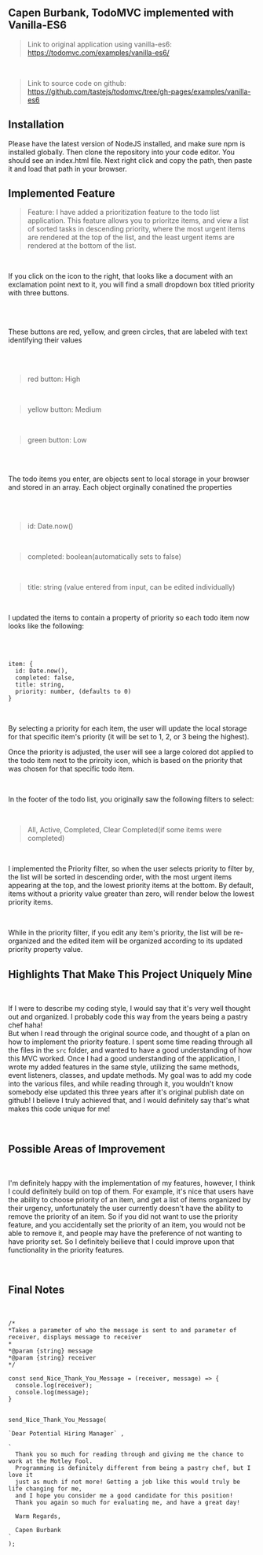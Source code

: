 ## Capen Burbank, TodoMVC implemented with Vanilla-ES6

> Link to original application using vanilla-es6: https://todomvc.com/examples/vanilla-es6/ 

<br>

> Link to source code on github: https://github.com/tastejs/todomvc/tree/gh-pages/examples/vanilla-es6

## Installation

Please have the latest version of NodeJS installed, and make sure npm is installed globally. Then clone the repository into your code editor. You should see an index.html file. Next right click and copy the path, then paste it and load that path in your browser.

## Implemented Feature

> Feature: I have added a prioritization feature to the todo list application. This feature allows you to prioritze items, and view a list of sorted tasks in descending priority, where the most urgent
>          items are rendered at the top of the list, and the least urgent items are rendered at the bottom of the list.
<br>

If you click on the icon to the right, that looks like a document with an exclamation 
point next to it, you will find a small dropdown box titled priority with three buttons.

<br>
<br>

These buttons are red, yellow, and green circles, that are labeled with text identifying their values

<br>
<br>

> red button: High

<br>

> yellow button: Medium

<br>

> green button: Low

<br>
<br>

The todo items you enter, are objects sent to local storage in your browser and stored in an array. Each object orginally conatined the properties 

<br>
<br>

> id: Date.now()  

<br> 

> completed: boolean(automatically sets to false)  

<br>

> title: string (value entered from input, can be edited individually)  

<br>

I updated the items to contain a property of priority so each todo item now looks like the following:

<br>
<br>

```
item: {
  id: Date.now(),
  completed: false,
  title: string,
  priority: number, (defaults to 0)
}

```
<br>

By selecting a priority for each item, the user will update the local storage for that specific item's priority (it will be set to 1, 2, or 3 being the highest).
<br>

Once the priority is adjusted, the user will see a large colored dot applied to the todo item next to the priroity icon, which is based on the priority
that was chosen for that specific todo item.

<br>


In the footer of the todo list, you originally saw the following filters to select:

<br>

> All, Active, Completed, Clear Completed(if some items were completed)

<br>

I implemented the Priority filter, so when the user selects priority to filter by, the list will be sorted in descending order, with the most urgent items
appearing at the top, and the lowest priority items at the bottom. By default, items without a priority value greater than zero, will render below the lowest 
priority items.

<br>

While in the priority filter, if you edit any item's priority, the list will be re-organized and the edited item will be organized according to its updated  
priority property value.

## Highlights That Make This Project Uniquely Mine

<br>

If I were to describe my coding style, I would say that it's very well thought out and organized. I probably code this way from the years being a pastry chef haha!    
But when I read through the original source code, and thought of a plan on how to implement the priority feature. I spent some time reading through all the
files in the `src` folder, and wanted to have a good understanding of how this MVC worked. Once I had a good understanding of the application, I wrote my
added features in the same style, utilizing the same methods, event listeners, classes, and update methods. 
My goal was to add my code into the various files, and while reading through it, you wouldn't know somebody else updated this three years after it's original
publish date on github! I believe I truly achieved that, and I would definitely say that's what makes this code unique for me!

<br>


## Possible Areas of Improvement

<br>

I'm definitely happy with the implementation of my features, however, I think I could definitely build on top of them. For example, it's nice that users have the ability to choose priority of an item, and get a list of items organized by their urgency, unfortunately the user currently doesn't have the ability to remove the priority of an item. So if you did not want to use the priority feature, and you accidentally set the priority of an item, you would not be able to remove it, and people may have the preference of not wanting to have priority set. So I definitely beilieve that I could improve upon that functionality in the priority features.

<br>

## Final Notes

<br>

```
/*
*Takes a parameter of who the message is sent to and parameter of receiver, displays message to receiver
*
*@param {string} message
*@param {string} receiver
*/

const send_Nice_Thank_You_Message = (receiver, message) => {
  console.log(receiver);
  console.log(message);
}
```
```

send_Nice_Thank_You_Message( 

`Dear Potential Hiring Manager` ,

`
  Thank you so much for reading through and giving me the chance to work at the Motley Fool. 
  Programming is definitely different from being a pastry chef, but I love it 
  just as much if not more! Getting a job like this would truly be life changing for me, 
  and I hope you consider me a good candidate for this position!
  Thank you again so much for evaluating me, and have a great day!
  
  Warm Regards,
  
  Capen Burbank
`
);

```



















